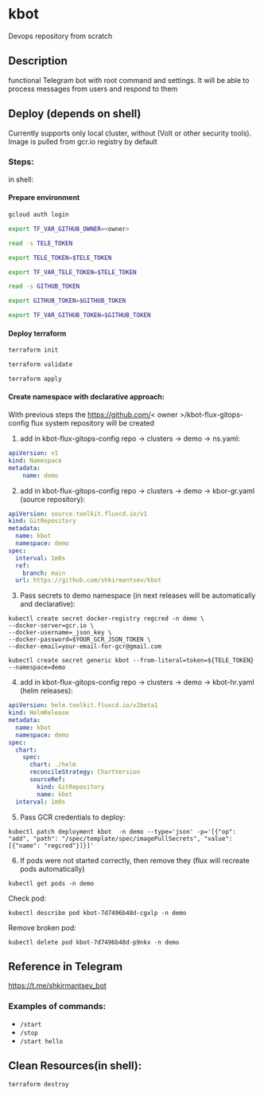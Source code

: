 # kbot
Devops repository from scratch

## Description

functional Telegram bot with root command and settings. It will be able to process messages from users and respond to them

## Deploy (depends on shell)

Currently supports only local cluster, without (Volt or other security tools). Image is pulled from gcr.io registry by default

### Steps:

in shell:

#### Prepare environment
```bash
gcloud auth login
```

```bash
export TF_VAR_GITHUB_OWNER=<owner>
```

```bash
read -s TELE_TOKEN
```

```bash
export TELE_TOKEN=$TELE_TOKEN
```

```bash
export TF_VAR_TELE_TOKEN=$TELE_TOKEN
```

```bash
read -s GITHUB_TOKEN
```

```bash
export GITHUB_TOKEN=$GITHUB_TOKEN
```

```bash
export TF_VAR_GITHUB_TOKEN=$GITHUB_TOKEN
```

#### Deploy terraform

```bash
terraform init
```

```bash
terraform validate
```

```bash
terraform apply
```

#### Create namespace with declarative approach:

With previous steps the https://github.com/< owner >/kbot-flux-gitops-config flux system repository will be created

1) add in kbot-flux-gitops-config repo -> clusters -> demo -> ns.yaml:
```yaml
apiVersion: v1
kind: Namespace
metadata:
    name: demo
```

2) add in kbot-flux-gitops-config repo -> clusters -> demo -> kbor-gr.yaml (source repository):
```yaml
apiVersion: source.toolkit.fluxcd.io/v1
kind: GitRepository
metadata:
  name: kbot
  namespace: demo
spec:
  interval: 1m0s
  ref:
    branch: main
  url: https://github.com/shkirmantsev/kbot
```

3) Pass secrets to demo namespace (in next releases will be automatically and declarative):

```shell
kubectl create secret docker-registry regcred -n demo \
--docker-server=gcr.io \
--docker-username=_json_key \
--docker-password=$YOUR_GCR_JSON_TOKEN \
--docker-email=your-email-for-gcr@gmail.com
```

```shell
kubectl create secret generic kbot --from-literal=token=${TELE_TOKEN} --namespace=demo
```

4) add in kbot-flux-gitops-config repo -> clusters -> demo -> kbot-hr.yaml (helm releases):
```yaml
apiVersion: helm.toolkit.fluxcd.io/v2beta1
kind: HelmRelease
metadata:
  name: kbot
  namespace: demo
spec:
  chart:
    spec:
      chart: ./helm
      reconcileStrategy: ChartVersion
      sourceRef:
        kind: GitRepository
        name: kbot
  interval: 1m0s
```

5) Pass GCR credentials to deploy:

```shell
kubectl patch deployment kbot  -n demo --type='json' -p='[{"op": "add", "path": "/spec/template/spec/imagePullSecrets", "value":[{"name": "regcred"}]}]'
```

6) If pods were not started correctly, then remove they (flux will recreate pods automatically)

```shell
kubectl get pods -n demo
```

Check pod:
```shell
kubectl describe pod kbot-7d7496b48d-cgxlp -n demo
```

Remove broken pod:
```shell
kubectl delete pod kbot-7d7496b48d-p9nkx -n demo
```


## Reference in Telegram

https://t.me/shkirmantsev_bot

### Examples of commands:
- ```/start```
- ```/stop```
- ```/start hello```

## Clean Resources(in shell):

```shell
terraform destroy
```
